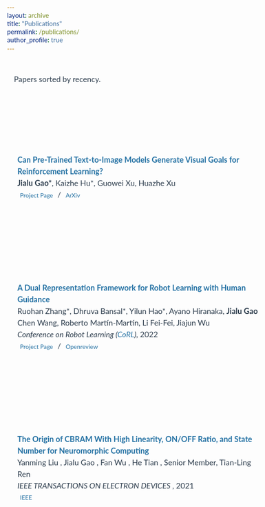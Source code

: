 ```yaml
---
layout: archive
title: "Publications"
permalink: /publications/
author_profile: true
---
```

<head>
    <link rel="stylesheet" href="style.css">
</head>

<style>
html {-webkit-text-size-adjust: 100%; -moz-text-size-adjust: 100%; -ms-text-size-adjust: 100%;}
body {background-color: #fdfdfd; color: #2c3c4c; margin: 0; font-size: 13px;}
h1 {margin-bottom: 32px; font-size: 2.6em;}
h2 {margin-top: 48px;}
h1, h2 {color: #234;}
h3, h4, h5 {color: #345;}
h1, h2, h3, h4, h5, a, p, span, body, div {font-weight: normal; font-family: 'Lato', Verdana, Helvetica, sans-serif;}
.header {background: linear-gradient(to bottom, #f5f5f8 10%, #f1f1f5 90%); width: 100%; padding-top: 16px; padding-bottom: 32px;}
.header-profile-picture, .header-text {display: inline-block;}
.header-name h1 {margin: 0;}
.header-subtitle {margin-bottom: 12px;}
.header-profile-picture {width: 100px; height: 100px; margin-right: 12px; border-radius: 50%; background-image: url(files/me.jpeg); background-position: center; background-size: contain;}
.content {max-width: 748px; padding-left: 16px; padding-right: 16px; margin: auto; margin-top: 48px;}
.hr {width: 100%; height: 1px; margin: 48px 0; background-color: #d6dbdf;}
a {color: #2471a3; text-decoration: none;}
a:focus, a:hover {color: #f09228;}
p {line-height: 1.5em;}
.nobreak {white-space: nowrap;}
.noselect {-webkit-touch-callout: none; -webkit-user-select: none; -khtml-user-select: none; -moz-user-select: none; -ms-user-select: none; user-select: none;}
.bold {font-weight: bold;}
.italic {font-style: italic;}
.bulletpoints {line-height: 1.5em;}
.row {box-sizing: border-box;}
.row-media {display: block; float: left; width: 160px; height: 90px; background-position: center; background-size: contain; background-repeat: no-repeat;}
.row-text {display: block; float: left; margin-left: 12px; line-height: 1.5em; max-width: 566px;}
.row-text span {line-height: inherit;}
.clearfix {content: ""; clear: both; display: table;}
.publication {margin-bottom: 32px; padding-left: 8px;}
.publication.highlight {background-color: #fff8df; width: 100%; padding-top: 8px; padding-bottom: 8px; border-radius: 4px;}
.press {width: 100px; height: 80px; border: 1px solid #def; margin-right: 12px; background-size: cover;}  
.img-contain {background-size: contain !important;}
.footer {background-color: #345; width: 100%}
.footer-content {color: #fff; font-size: 10px; padding: 6px 0; max-width: 748px; margin: auto;}
.footer-content a {color: #fff; text-decoration: underline;}
.footer-content a:hover {color: #f09228 !important;}
.stars {font-size: 10px; display: inline-block; margin-left: 6px; color: #666;}

@media only screen and (max-width: 1150px) {
    .header-profile-picture, .header-text {display: block; margin: auto; text-align: center;}
    .header-profile-picture {margin-bottom: 12px; width: 140px; height: 140px;}
    body {font-size: 18px;}
    a.btn {font-size: 14px; padding: 2px 6px;}
}

@media only screen and (max-width: 1000px) {
    .publication {margin-bottom: 46px;}
    .publication .row-media {width: 260px; height: 130px; margin: auto; margin-bottom: 12px; display: block;}
    .publication .row-text {display: block; width: 100%; margin-left: 0;}
    .press {display: block;}
}

</style>


<div class="content" style="padding-bottom: 64px;">
    <div>
        <p>Papers sorted by recency.</p>
        <div class="publication row clearfix">
            <div class="row-media" style="background-image: url(files/LfVoid.gif);"></div>
            <div class="row-text">
                <a class="publication-title bold" href="https://arxiv.org/abs/2307.07837">Can Pre-Trained Text-to-Image Models Generate Visual Goals for Reinforcement Learning?</a><br/>
                <span class="bold">Jialu Gao*</span>, Kaizhe Hu*, Guowei Xu, Huazhe Xu<br/>
                <a class="btn btn-orange" href="https://lfvoid-rl.github.io">Project Page</a> / <a class="btn btn-orange" href="https://arxiv.org/abs/2307.07837">ArXiv</a> 
            </div>
        </div>
        <p></p>
        <div class="publication row clearfix">
            <div class="row-media" style="background-image: url(files/dual_representation.png);"></div>
            <div class="row-text">
                <a class="publication-title bold" href="https://openreview.net/forum?id=H6rr_CGzV9y">A Dual Representation Framework for Robot Learning with Human Guidance</a><br/>
                Ruohan Zhang*, Dhruva Bansal*, Yilun Hao*, Ayano Hiranaka, <span class="bold">Jialu Gao</span> Chen Wang, Roberto Martín-Martín, Li Fei-Fei, Jiajun Wu<br/>
                <span class="italic">Conference on Robot Learning (<a href="https://corl2022.org">CoRL</a>)</span>, 2022</span><br/>
                <a class="btn btn-orange" href="https://sites.google.com/view/dr-hrl">Project Page</a> / <a class="btn btn-red" href="https://openreview.net/forum?id=H6rr_CGzV9y">Openreview</a> 
            </div>
        </div>
        <p></p>
        <div class="publication row clearfix">
            <div class="row-media" style="background-image: url(files/CBRAM.png);"></div>
            <div class="row-text">
                <a class="publication-title bold" href="https://ieeexplore.ieee.org/document/9384166">The Origin of CBRAM With High Linearity, ON/OFF Ratio, and State Number for Neuromorphic Computing</a><br/>
                Yanming Liu , Jialu Gao , Fan Wu , He Tian , Senior Member, Tian-Ling Ren<br/>
                <span class="italic">IEEE TRANSACTIONS ON ELECTRON DEVICES </span>, 2021<br/>
                <a class="btn btn-red" href="https://ieeexplore.ieee.org/document/9384166">IEEE</a>
            </div>
        </div>
</div>